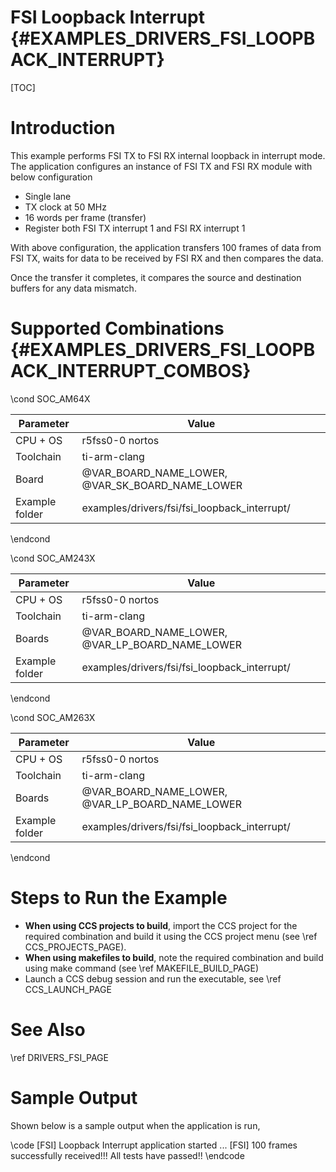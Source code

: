 # FSI Loopback Interrupt {#EXAMPLES_DRIVERS_FSI_LOOPBACK_INTERRUPT}

[TOC]

# Introduction

This example performs FSI TX to FSI RX internal loopback in interrupt mode.
The application configures an instance of FSI TX and FSI RX module with below configuration

- Single lane
- TX clock at 50 MHz
- 16 words per frame (transfer)
- Register both FSI TX interrupt 1 and FSI RX interrupt 1

With above configuration, the application transfers 100 frames of data from FSI TX,
waits for data to be received by FSI RX and then compares the data.

Once the transfer it completes, it compares the source and destination buffers for any data mismatch.

# Supported Combinations {#EXAMPLES_DRIVERS_FSI_LOOPBACK_INTERRUPT_COMBOS}

\cond SOC_AM64X

 Parameter      | Value
 ---------------|-----------
 CPU + OS       | r5fss0-0 nortos
 Toolchain      | ti-arm-clang
 Board          | @VAR_BOARD_NAME_LOWER, @VAR_SK_BOARD_NAME_LOWER
 Example folder | examples/drivers/fsi/fsi_loopback_interrupt/

\endcond

\cond SOC_AM243X

 Parameter      | Value
 ---------------|-----------
 CPU + OS       | r5fss0-0 nortos
 Toolchain      | ti-arm-clang
 Boards         | @VAR_BOARD_NAME_LOWER, @VAR_LP_BOARD_NAME_LOWER
 Example folder | examples/drivers/fsi/fsi_loopback_interrupt/

\endcond

\cond SOC_AM263X

 Parameter      | Value
 ---------------|-----------
 CPU + OS       | r5fss0-0 nortos
 Toolchain      | ti-arm-clang
 Boards         | @VAR_BOARD_NAME_LOWER, @VAR_LP_BOARD_NAME_LOWER
 Example folder | examples/drivers/fsi/fsi_loopback_interrupt/

\endcond

# Steps to Run the Example

- **When using CCS projects to build**, import the CCS project for the required combination
  and build it using the CCS project menu (see \ref CCS_PROJECTS_PAGE).
- **When using makefiles to build**, note the required combination and build using
  make command (see \ref MAKEFILE_BUILD_PAGE)
- Launch a CCS debug session and run the executable, see \ref CCS_LAUNCH_PAGE

# See Also

\ref DRIVERS_FSI_PAGE

# Sample Output

Shown below is a sample output when the application is run,

\code
[FSI] Loopback Interrupt application started ...
[FSI] 100 frames successfully received!!!
All tests have passed!!
\endcode

